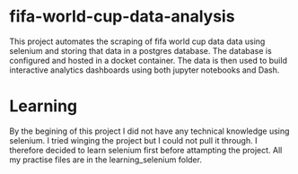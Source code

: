 # fifa-world-cup-data-analysis

This project automates the scraping of fifa world cup data data using selenium and storing that data in a postgres database. The database is configured and hosted in a docket container. The data is then used to build interactive analytics dashboards using both jupyter notebooks and Dash.

# Learning

By the begining of this project I did not have any technical knowledge using selenium. I tried winging the project but I could not pull it through. I therefore decided to learn selenium first before attampting the project. All my practise files are in the learning_selenium folder.